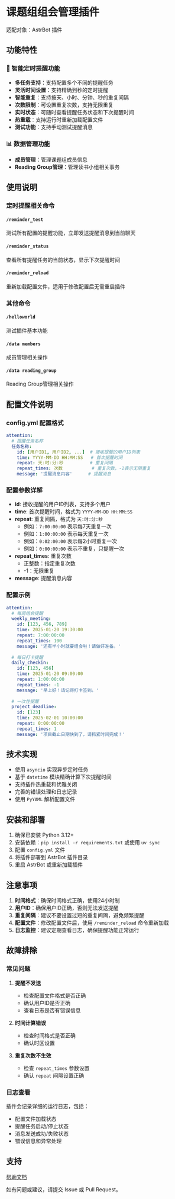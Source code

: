 # 课题组组会管理插件

适配对象：AstrBot 插件

## 功能特性

### 🔔 智能定时提醒功能
- **多任务支持**：支持配置多个不同的提醒任务
- **灵活时间设置**：支持精确到秒的定时提醒
- **智能重复**：支持按天、小时、分钟、秒的重复间隔
- **次数限制**：可设置重复次数，支持无限重复
- **实时状态**：可随时查看提醒任务状态和下次提醒时间
- **热重载**：支持运行时重新加载配置文件
- **测试功能**：支持手动测试提醒消息

### 📊 数据管理功能
- **成员管理**：管理课题组成员信息
- **Reading Group管理**：管理读书小组相关事务

## 使用说明

### 定时提醒相关命令

#### `/reminder_test`
测试所有配置的提醒功能，立即发送提醒消息到当前聊天

#### `/reminder_status`
查看所有提醒任务的当前状态，显示下次提醒时间

#### `/reminder_reload`
重新加载配置文件，适用于修改配置后无需重启插件

### 其他命令

#### `/helloworld`
测试插件基本功能

#### `/data members`
成员管理相关操作

#### `/data reading_group`
Reading Group管理相关操作

## 配置文件说明

### config.yml 配置格式

```yaml
attention:
  # 提醒任务名称
  任务名称:
    id: [用户ID1, 用户ID2, ...]  # 接收提醒的用户ID列表
    time: YYYY-MM-DD HH:MM:SS   # 首次提醒时间
    repeat: 天:时:分:秒          # 重复间隔
    repeat_times: 次数           # 重复次数，-1表示无限重复
    message: '提醒消息内容'      # 提醒消息
```

### 配置参数详解

- **id**: 接收提醒的用户ID列表，支持多个用户
- **time**: 首次提醒时间，格式为 `YYYY-MM-DD HH:MM:SS`
- **repeat**: 重复间隔，格式为 `天:时:分:秒`
  - 例如：`7:00:00:00` 表示每7天重复一次
  - 例如：`1:00:00:00` 表示每天重复一次
  - 例如：`0:02:00:00` 表示每2小时重复一次
  - 例如：`0:00:00:00` 表示不重复，只提醒一次
- **repeat_times**: 重复次数
  - 正整数：指定重复次数
  - -1：无限重复
- **message**: 提醒消息内容

### 配置示例

```yaml
attention:
  # 每周组会提醒
  weekly_meeting:
    id: [123, 456, 789]
    time: 2025-01-20 19:30:00
    repeat: 7:00:00:00
    repeat_times: 100
    message: '还有半小时就要组会啦！请做好准备。'
    
  # 每日打卡提醒
  daily_checkin:
    id: [123, 456]
    time: 2025-01-20 09:00:00
    repeat: 1:00:00:00
    repeat_times: -1
    message: '早上好！请记得打卡签到。'
    
  # 一次性提醒
  project_deadline:
    id: [123]
    time: 2025-02-01 10:00:00
    repeat: 0:00:00:00
    repeat_times: 1
    message: '项目截止日期快到了，请抓紧时间完成！'
```

## 技术实现

- 使用 `asyncio` 实现异步定时任务
- 基于 `datetime` 模块精确计算下次提醒时间
- 支持插件热重载和优雅关闭
- 完善的错误处理和日志记录
- 使用 `PyYAML` 解析配置文件

## 安装和部署

1. 确保已安装 Python 3.12+
2. 安装依赖：`pip install -r requirements.txt` 或使用 `uv sync`
3. 配置 `config.yml` 文件
4. 将插件部署到 AstrBot 插件目录
5. 重启 AstrBot 或重新加载插件

## 注意事项

1. **时间格式**：确保时间格式正确，使用24小时制
2. **用户ID**：确保用户ID正确，否则无法发送提醒
3. **重复间隔**：建议不要设置过短的重复间隔，避免频繁提醒
4. **配置文件**：修改配置文件后，使用 `/reminder_reload` 命令重新加载
5. **日志监控**：建议定期查看日志，确保提醒功能正常运行

## 故障排除

### 常见问题

1. **提醒不发送**
   - 检查配置文件格式是否正确
   - 确认用户ID是否正确
   - 查看日志是否有错误信息

2. **时间计算错误**
   - 检查时间格式是否正确
   - 确认时区设置

3. **重复次数不生效**
   - 检查 `repeat_times` 参数设置
   - 确认 `repeat` 间隔设置正确

### 日志查看

插件会记录详细的运行日志，包括：
- 配置文件加载状态
- 提醒任务启动/停止状态
- 消息发送成功/失败状态
- 错误信息和异常处理

## 支持

[帮助文档](https://astrbot.app)

如有问题或建议，请提交 Issue 或 Pull Request。
